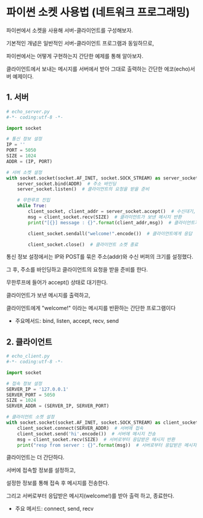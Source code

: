 # 파이썬 소켓 사용법 (네트워크 프로그래밍)

파이썬에서 소켓을 사용해 서버-클라이언트를 구성해보자.

기본적인 개념은 일반적인 서버-클라이언트 프로그램과 동일하므로,

파이썬에서는 어떻게 구현하는지 간단한 예제를 통해 알아보자.

클라이언트에서 보내는 메시지를 서버에서 받아 그대로 출력하는 간단한 에코(echo)서버 예제이다.

## 1. 서버


```python
# echo_server.py
#-*- coding:utf-8 -*-

import socket

# 통신 정보 설정
IP = ''
PORT = 5050
SIZE = 1024
ADDR = (IP, PORT)

# 서버 소켓 설정
with socket.socket(socket.AF_INET, socket.SOCK_STREAM) as server_socket:
    server_socket.bind(ADDR)  # 주소 바인딩
    server_socket.listen()  # 클라이언트의 요청을 받을 준비

    # 무한루프 진입
    while True:
        client_socket, client_addr = server_socket.accept()  # 수신대기, 접속한 클라이언트 정보 (소켓, 주소) 반환
        msg = client_socket.recv(SIZE)  # 클라이언트가 보낸 메시지 반환
        print("[{}] message : {}".format(client_addr,msg))  # 클라이언트가 보낸 메시지 출력

        client_socket.sendall("welcome!".encode())  # 클라이언트에게 응답

        client_socket.close()  # 클라이언트 소켓 종료
```

통신 정보 설정에서는 IP와 POST를 묶은 주소(addr)와 수신 버퍼의 크기를 설정했다.

그 후, 주소를 바인딩하고 클라이언트의 요청을 받을 준비를 한다.

무한루프에 들어가 accept() 상태로 대기한다. 

클라이언트가 보낸 메시지를 출력하고, 

클라이언트에게 "welcome!" 이라는 메시지를 반환하는 간단한 프로그램이다


- 주요메서드: bind, listen, accept, recv, send

## 2. 클라이언트

```python
# echo_client.py
#-*- coding:utf-8 -*-

import socket

# 접속 정보 설정
SERVER_IP = '127.0.0.1'
SERVER_PORT = 5050
SIZE = 1024
SERVER_ADDR = (SERVER_IP, SERVER_PORT)

# 클라이언트 소켓 설정
with socket.socket(socket.AF_INET, socket.SOCK_STREAM) as client_socket:
    client_socket.connect(SERVER_ADDR)  # 서버에 접속
    client_socket.send('hi'.encode())  # 서버에 메시지 전송
    msg = client_socket.recv(SIZE)  # 서버로부터 응답받은 메시지 반환
    print("resp from server : {}".format(msg))  # 서버로부터 응답받은 메시지 출력
```

클라이언트는 더 간단하다.

서버에 접속할 정보를 설정하고,

설정한 정보를 통해 접속 후 메시지를 전송한다.

그리고 서버로부터 응답받은 메시지(welcome!)를 받아 출력 하고, 종료한다.

- 주요 메서드: connect, send, recv
